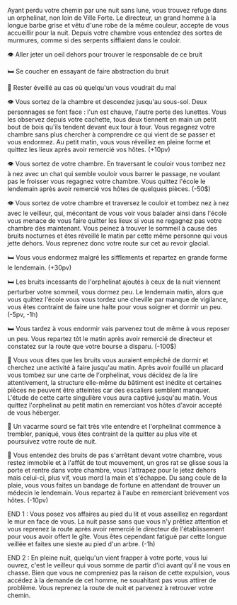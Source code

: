 Ayant perdu votre chemin par une nuit sans lune, vous trouvez refuge dans un orphelinat, non loin de Ville Forte. Le directeur, un grand homme à la longue barbe grise et vêtu d'une robe de la même couleur, accepte de vous accueillir pour la nuit. Depuis votre chambre vous entendez des sortes de murmures, comme si des serpents sifflaient dans le couloir.

👁️ Aller jeter un oeil dehors pour trouver le responsable de ce bruit

🛏️ Se coucher en essayant de faire abstraction du bruit

🚪 Rester éveillé au cas où quelqu'un vous voudrait du mal


👁️ Vous sortez de la chambre et descendez jusqu'au sous-sol. Deux personnages se font face : l'un est chauve, l'autre porte des lunettes. Vous les observez depuis votre cachette, tous deux tiennent en main un petit bout de bois qu'ils tendent devant eux tour à tour. Vous regagnez votre chambre sans plus chercher à comprendre ce qui vient de se passer et vous endormez. Au petit matin, vous vous réveillez en pleine forme et quittez les lieux après avoir remercié vos hôtes. (+10pv)

👁️ Vous sortez de votre chambre. En traversant le couloir vous tombez nez à nez avec un chat qui semble vouloir vous barrer le passage, ne voulant pas le froisser vous regagnez votre chambre. Vous quittez l'école le lendemain après avoir remercié vos hôtes de quelques pièces. (-50$)

👁️ Vous sortez de votre chambre et traversez le couloir et tombez nez à nez avec le veilleur, qui, mécontant de vous voir vous balader ainsi dans l'école vous menace de vous faire quitter les lieux si vous ne regagnez pas votre chambre dès maintenant. Vous peinez à trouver le sommeil à cause des bruits nocturnes et êtes réveillé le matin par cette même personne qui vous jette dehors. Vous reprenez donc votre route sur cet au revoir glacial.


🛏️ Vous vous endormez malgré les sifflements et repartez en grande forme le lendemain. (+30pv)

🛏️ Les bruits incessants de l'orphelinat ajoutés à ceux de la nuit viennent perturber votre sommeil, vous dormez peu. Le lendemain matin, alors que vous quittez l'école vous vous tordez une cheville par manque de vigilance, vous êtes contraint de faire une halte pour vous soigner et dormir un peu. (-5pv, -1h)

🛏️ Vous  tardez à vous endormir vais parvenez tout de même à vous reposer un peu. Vous repartez tôt le matin après avoir remercié de directeur et constatez sur la route que votre bourse a disparu. (-100$)

🚪 Vous vous dites que les bruits vous auraient empêché de dormir et cherchez une activité à faire jusqu'au matin. Après avoir fouillé un placard vous tombez sur une carte de l'orphelinat, vous décidez de la lire attentivement, la structure elle-même du bâtiment est inédite et certaines pièces ne peuvent être atteintes car des escaliers semblent manquer. L'étude de cette carte singulière vous aura captivé jusqu'au matin. Vous quittez l'orphelinat au petit matin en remerciant vos hôtes d'avoir accepté de vous héberger.

🚪 Un vacarme sourd se fait très vite entendre et l'orphelinat commence à trembler, paniqué, vous êtes contraint de la quitter au plus vite et poursuivez votre route de nuit.

🚪 Vous entendez des bruits de pas s'arrêtant devant votre chambre, vous restez immobile et à l'affût de tout mouvement, un gros rat se glisse sous la porte et rentre dans votre chambre, vous l'attrapez pour le jetez dehors mais celui-ci, plus vif, vous mord la main et s'échappe. Du sang coule de la plaie, vous vous faites un bandage de fortune en attendant de trouver un médecin le lendemain. Vous repartez à l'aube en remerciant briévement vos hôtes. (-10pv)


END 1 : Vous posez vos affaires au pied du lit et vous asseillez en regardant le mur en face de vous. La nuit passe sans que vous n'y prêtiez attention et vous reprenez la route après avoir remercié le directeur de l'établissement pour vous avoir offert le gîte. Vous êtes cependant fatigué par cette longue veillée et faites une sieste au pied d'un arbre. (-1h)

END 2 : En pleine nuit, quelqu'un vient frapper à votre porte, vous lui ouvrez, c'est le veilleur qui vous somme de partir d'ici avant qu'il ne vous en chasse. Bien que vous ne compreniez pas la raison de cette expulsion, vous accédez à la demande de cet homme, ne souahitant pas vous attirer de problème. Vous reprenez la route de nuit et parvenez à retrouver votre chemin.
